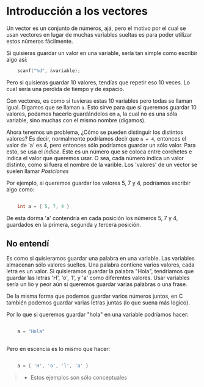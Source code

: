 # Introducción a los vectores

Un vector es un conjunto de números, ajá, pero el motivo por el cual se usan vectores en lugar de muchas variables sueltas es para poder utilizar estos números fácilmente.

Si quisieras guardar un valor en una variable, sería tan simple como escribir algo así:

```C++
	scanf("%d", &variable);
```

Pero si quisieras guardar 10 valores, tendías que repetir eso 10 veces. Lo cual sería una perdida de tiempo y de espacio.

Con vectores, es como si tuvieras estas 10 variables pero todas se llaman igual. Digamos que se llaman `a`. Esto sirve para que si queremos guardar 10 valores, podamos hacerlo guardándolos en `a`, la cual no es una sóla variable, sino muchas con el mismo nombre (digamos).

Ahora tenemos un problema, ¿Cómo se pueden distinguir los distintos valores? Es decir, normalmente podríamos decir que ` a = 4 `, entonces el valor de 'a' es 4, pero entonces sólo podríamos guardar un sólo valor. Para esto, se usa el _indice_. Este es un número que se coloca entre corchetes e indíca el valor que queremos usar. O sea, cada número indica un valor distinto, como si fuera el nombre de la varible. Los 'valores' de un vector se suelen llamar _Posiciones_

Por ejemplo, si queremos guardar los valores 5, 7 y 4, podríamos escribir algo como:

```c++
	
	int a = { 5, 7, 4 }

```
De esta dorma 'a' contendría en cada posición los números 5, 7 y 4, guardados en la primera, segunda y tercera posición.

## No entendí

Es como si quisieramos guardar una palabra en una variable. Las variables almacenan sólo valores sueltos. Una palabra contiene varios valores, cada letra es un valor.
Si quisieramos guardar la palabra "Hola", tendríamos que guardar las letras 'H', 'o', 'l', y 'a' como diferentes valores. Usar variables sería un lio y peor aún si queremos guardar varias palabras o una frase.

De la misma forma que podemos guardar varios números juntos, en C también podemos guardar varias letras juntas (lo que suena más logico).

Por lo que si queremos guardar "hola" en una variable podríamos hacer:


```c++
	
	a = "Hola"
	
```

Pero en escencia es lo mismo que hacer:

```c++
	
	a = { 'H', 'o', 'l', 'a' }

```

> * Estos ejemplos son sólo conceptuales
